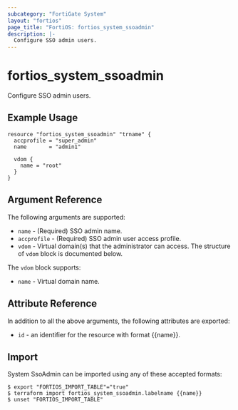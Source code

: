 ```yaml
---
subcategory: "FortiGate System"
layout: "fortios"
page_title: "FortiOS: fortios_system_ssoadmin"
description: |-
  Configure SSO admin users.
---
```


# fortios_system_ssoadmin
Configure SSO admin users.

## Example Usage

```hcl
resource "fortios_system_ssoadmin" "trname" {
  accprofile = "super_admin"
  name       = "admin1"

  vdom {
    name = "root"
  }
}
```

## Argument Reference

The following arguments are supported:

* `name` - (Required) SSO admin name.
* `accprofile` - (Required) SSO admin user access profile.
* `vdom` - Virtual domain(s) that the administrator can access. The structure of `vdom` block is documented below.

The `vdom` block supports:

* `name` - Virtual domain name.


## Attribute Reference

In addition to all the above arguments, the following attributes are exported:
* `id` - an identifier for the resource with format {{name}}.

## Import

System SsoAdmin can be imported using any of these accepted formats:
```
$ export "FORTIOS_IMPORT_TABLE"="true"
$ terraform import fortios_system_ssoadmin.labelname {{name}}
$ unset "FORTIOS_IMPORT_TABLE"
```
